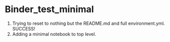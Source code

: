 # Binder_test_minimal

1. Trying to reset to nothing but the README.md and full environment.yml. SUCCESS!
2. Adding a minimal notebook to top level.
